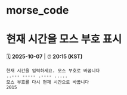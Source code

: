 # morse_code
# 현재 시간을 모스 부호 표시
<!-- MORSE_TIME_START -->
🗓️ **2025-10-07** | ⏰ **20:15 (KST)**

```
현재 시간을 입력하세요. 모스 부호로 바꿉니다
..--- ----- .---- .....
모스 부호를 다시 현재 시간으로 바꿉니다
2015
```
<!-- MORSE_TIME_END -->
